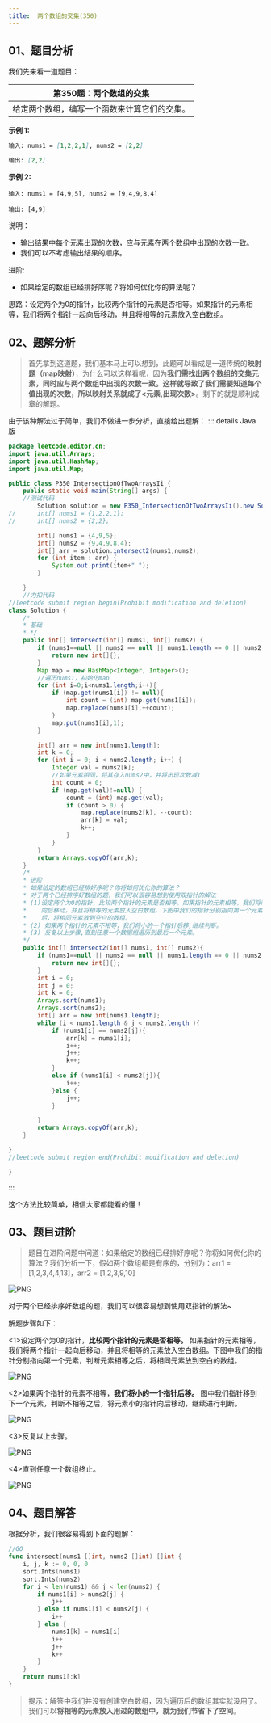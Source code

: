 ```yaml
---
title:  两个数组的交集(350)
---
```


## 01、题目分析

我们先来看一道题目：

| 第350题：两个数组的交集 |
| ----------------------------------------------------- |
| 给定两个数组，编写一个函数来计算它们的交集。 |

**示例 1:**

```markdown
输入: nums1 = [1,2,2,1], nums2 = [2,2]

输出: [2,2]
```

**示例 2:**

```
输入: nums1 = [4,9,5], nums2 = [9,4,9,8,4]

输出: [4,9]
```

说明：

- 输出结果中每个元素出现的次数，应与元素在两个数组中出现的次数一致。
- 我们可以不考虑输出结果的顺序。

进阶:  

- 如果给定的数组已经排好序呢？将如何优化你的算法呢？

思路：设定两个为0的指针，比较两个指针的元素是否相等。如果指针的元素相等，我们将两个指针一起向后移动，并且将相等的元素放入空白数组。

## 02、题解分析

> 首先拿到这道题，我们基本马上可以想到，此题可以看成是一道传统的**映射题（map映射）**，为什么可以这样看呢，因为**我们需找出两个数组的交集元素，同时应与两个数组中出现的次数一致。这样就导致了我们需要知道每个值出现的次数，所以映射关系就成了<元素,出现次数>**。剩下的就是顺利成章的解题。

由于该种解法过于简单，我们不做进一步分析，直接给出题解：
::: details Java版

```java
package leetcode.editor.cn;
import java.util.Arrays;
import java.util.HashMap;
import java.util.Map;

public class P350_IntersectionOfTwoArraysIi {
	public static void main(String[] args) {
	//测试代码
    	Solution solution = new P350_IntersectionOfTwoArraysIi().new Solution();
//    	int[] nums1 = {1,2,2,1};
//    	int[] nums2 = {2,2};

		int[] nums1 = {4,9,5};
		int[] nums2 = {9,4,9,8,4};
    	int[] arr = solution.intersect2(nums1,nums2);
		for (int item : arr) {
			System.out.print(item+" ");
		}

	}
	//力扣代码
//leetcode submit region begin(Prohibit modification and deletion)
class Solution {
	/*
	* 基础
	* */
    public int[] intersect(int[] nums1, int[] nums2) {
    	if (nums1==null || nums2 == null || nums1.length == 0 || nums2.length == 0){
    		return new int[]{};
		}
    	Map map = new HashMap<Integer, Integer>();
		//遍历nums1，初始化map
    	for (int i=0;i<nums1.length;i++){
    		if (map.get(nums1[i]) != null){
    			int count = (int) map.get(nums1[i]);
    			map.replace(nums1[i],++count);
			}
			map.put(nums1[i],1);
		}

		int[] arr = new int[nums1.length];
		int k = 0;
		for (int i = 0; i < nums2.length; i++) {
			Integer val = nums2[k];
			//如果元素相同，将其存入nums2中，并将出现次数减1
			int count = 0;
			if (map.get(val)!=null) {
				count = (int) map.get(val);
				if (count > 0) {
					map.replace(nums2[k], --count);
					arr[k] = val;
					k++;
				}
			}
		}
		return Arrays.copyOf(arr,k);
    }
	/*
	* 进阶
	* 如果给定的数组已经排好序呢？你将如何优化你的算法？
	* 对于两个已经排序好数组的题，我们可以很容易想到使用双指针的解法
	* (1)设定两个为0的指针，比较两个指针的元素是否相等。如果指针的元素相等，我们将两个指针一起
	*    向后移动，并且将相等的元素放入空白数组。下图中我们的指针分别指向第一个元素，判断元素相等之
	*    后，将相同元素放到空白的数组。
	* (2) 如果两个指针的元素不相等，我们将小的一个指针后移,继续判断。
	* (3) 反复以上步骤,直到任意一个数据组遍历到最后一个元素。
	*/
	public int[] intersect2(int[] nums1, int[] nums2){
		if (nums1==null || nums2 == null || nums1.length == 0 || nums2.length == 0){
			return new int[]{};
		}
		int i = 0;
		int j = 0;
		int k = 0;
		Arrays.sort(nums1);
		Arrays.sort(nums2);
		int[] arr = new int[nums1.length];
		while (i < nums1.length & j < nums2.length ){
			if (nums1[i] == nums2[j]){
				arr[k] = nums1[i];
				i++;
				j++;
				k++;
			}
			else if (nums1[i] < nums2[j]){
				i++;
			}else {
				j++;
			}

		}
		return Arrays.copyOf(arr,k);
	}

}
//leetcode submit region end(Prohibit modification and deletion)

}

```
:::

这个方法比较简单，相信大家都能看的懂！

## 03、题目进阶

> 题目在进阶问题中问道：如果给定的数组已经排好序呢？你将如何优化你的算法？我们分析一下，假如两个数组都是有序的，分别为：arr1 = [1,2,3,4,4,13]，arr2 = [1,2,3,9,10]

![PNG](./001/1.jpg)

对于两个已经排序好数组的题，我们可以很容易想到使用双指针的解法~

解题步骤如下：

<1>设定两个为0的指针，**比较两个指针的元素是否相等。** 如果指针的元素相等，我们将两个指针一起向后移动，并且将相等的元素放入空白数组。下图中我们的指针分别指向第一个元素，判断元素相等之后，将相同元素放到空白的数组。

![PNG](./001/2.png)

<2>如果两个指针的元素不相等，**我们将小的一个指针后移。** 图中我们指针移到下一个元素，判断不相等之后，将元素小的指针向后移动，继续进行判断。

![PNG](./001/3.png)

<3>反复以上步骤。

![PNG](./001/4.png)

<4>直到任意一个数组终止。

![PNG](./001/5.png)

## 04、题目解答

根据分析，我们很容易得到下面的题解：

```go
//GO
func intersect(nums1 []int, nums2 []int) []int {
	i, j, k := 0, 0, 0
	sort.Ints(nums1)
	sort.Ints(nums2)
	for i < len(nums1) && j < len(nums2) {
		if nums1[i] > nums2[j] {
			j++
		} else if nums1[i] < nums2[j] {
			i++
		} else {
			nums1[k] = nums1[i]
			i++
			j++
			k++
		}
	}
	return nums1[:k]
}
```

> 提示：解答中我们并没有创建空白数组，因为遍历后的数组其实就没用了。我们可以**将相等的元素放入用过的数组中，就为我们节省下了空间**。
